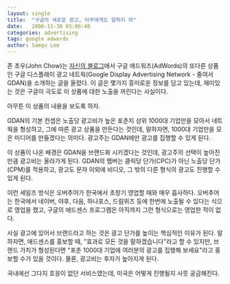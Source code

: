 ```yaml
---
layout: single
title:  "구글의 새로운 광고, 아무에게도 말하지 마"
date:   2006-11-30 03:06:40
categories: advertising
tags: google adwords
author: Samgu Lee
---
```

존 초우(John Chow)는 [자신의 블로그](http://www.johnchow.com/google%e2%80%99s-top-secret-advertising-network/)에서 구글 애드워즈(AdWords)의 또다른 상품인 구글 디스플래이 광고 네트웍(Google Display Advertising Network - 줄여서 GDAN)을 소개하는 글을 올렸다. 이 글은 몇가지 흥미로운 정보를 담고 있는데, 재미있는 것은 구글이 극도로 이 상품에 대한 노출을 꺼린다는 사실이다.

아무튼 이 상품의 내용을 보도록 하자.

GDAN의 기본 컨셉은 노출당 광고비가 높은 포춘지 상위 1000대 기업만을 모아서 네트웍을 형성하고, 그에 따른 광고 상품을 만든다는 것인데, 말하자면, 1000대 기업만을 모은 미디어를 만들겠다는 의미다. 광고주는 GDAN에만 광고를 집행할 수 있게 된다.

이 상품이 나온 배경은 GDAN을 브랜드화 시키겠다는 것인데, 광고주의 선택이 높아진 만큼 광고비는 올라가게 된다. GDAN의 멤버는 클릭당 단가(CPC)가 아닌 노출당 단가(CPM)를 적용하고, 광고도 문자 이외에 비디오, 그 밖의 다른 형식의 광고도 진행할 수 있게 된다.

이런 세일즈 방식은 오버추어가 한국에서 초창기 영업할 때와 매우 흡사하다. 오버추어는 한국에서 네이버, 야후, 다음, 하나포스, 드림위즈 등에 한번에 노출될 수 있다는 식으로 영업을 했고, 구글의 애드센스 프로그램은 아직까지 그런 형식으로는 영업한 적이 없다.

사실 광고에 있어서 브랜드라고 하는 것은 광고 단가를 높이는 핵심적인 이유가 된다. 말하자면, 애드센스를 홍보할 때, "효과로 모든 것을 말하겠습니다"라고 할 수 있지만, 브랜드 가치가 형성된다면 "포춘 1000대 기업에 여러분의 광고를 집행해 보세요"라고 홍보할 수가 있을 것이다. 물론, 광고비는 후자가 높아지게 된다.

국내에선 그다지 호응이 없던 서비스였는데, 미국은 어떻게 진행될지 사뭇 궁금해진다.

